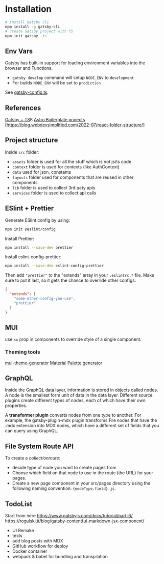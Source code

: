 # Installation

```bash
# install Gatsby cli
npm install -g gatsby-cli
# create Gatsby project with TS
npm init gatsby -ts
```

## Env Vars

Gatsby has built-in support for loading environment variables into the browser and Functions.

- `gatsby develop` command will setup `NODE_ENV` to `development`
- For builds `NODE_ENV` will be set to `prodiction`

See [gatsby-config.ts](./gatsby-config.ts).

## References

[Gatsby + TS](https://www.gatsbyjs.com/docs/how-to/custom-configuration/typescript/)ß
[Astro Boilerplate projects](https://github.com/ixartz/Astro-boilerplate)
[https://blog.webdevsimplified.com/2022-07/react-folder-structure/]

## Project structure

Inside `src` folder:

- `assets` folder is used for all the stuff which is not js/ts code
- `context` folder is used for contexts (like AuthContext)
- `data` used for json, constants
- `layouts` folder used for components that are reused in other components
- `lib` folder is used to collect 3rd paty apis
- `services` folder is used to collect api calls

## ESlint + Prettier

Generate ESlint config by using:
```bash
npm init @eslint/config
```
Install Prettier:
```bash
npm install --save-dev prettier
```

Install eslint-config-prettier:
```bash
npm install --save-dev eslint-config-prettier
```
Then add `"prettier"` to the "extends" array in your `.eslintrc.*` file. Make sure to put it last, so it gets the chance to override other configs:
```json
{
  "extends": [
    "some-other-config-you-use",
    "prettier"
  ]
}
```

## MUI

use `sx` prop in components to override style of a single component.

### Theming tools

[mui-theme-generator](https://bareynol.github.io/mui-theme-creator/)
[Material Palette generator](https://material.io/inline-tools/color/)

## GraphQL

Inside the GraphQL data layer, information is stored in objects called nodes. A node is the smallest form unit of data in the data layer. Different source plugins create different types of nodes, each of which have their own properties. 

A **transformer plugin** converts nodes from one type to another. For example, the gatsby-plugin-mdx plugin transforms File nodes that have the .mdx extension into MDX nodes, which have a different set of fields that you can query using GraphQL. 

## File System Route API

To create a *collectionroute*:
- decide type of node you want to create pages from
- Choose which field on that node to use in the route (the URL) for your pages.
- Create a new page component in your src/pages directory using the following naming convention: `{nodeType.field}.js`.

## TodoList

Start from here
https://www.gatsbyjs.com/docs/tutorial/part-6/
https://rogulski.it/blog/gatsby-contentful-markdown-jsx-component/

- UI Remake
- tests
- add blog posts with MDX
- GitHub workflow for deploy
- Docker container
- webpack & babel for bundling and transpilation
